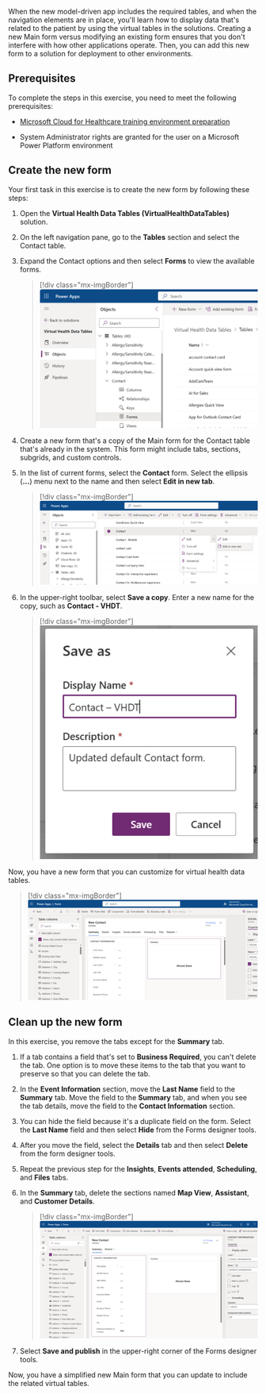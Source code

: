 When the new model-driven app includes the required tables, and when the navigation elements are in place, you'll learn how to display data that's related to the patient by using the virtual tables in the solutions. Creating a new Main form versus modifying an existing form ensures that you don't interfere with how other applications operate. Then, you can add this new form to a solution for deployment to other environments.

## Prerequisites
To complete the steps in this exercise, you need to meet the following prerequisites:

-   [Microsoft Cloud for Healthcare training environment preparation](/training/modules/training-environment-preparation-healthcare/?azure-portal=true)

-   System Administrator rights are granted for the user on a Microsoft Power Platform environment

## Create the new form
Your first task in this exercise is to create the new form by following these steps:

1.  Open the **Virtual Health Data Tables (VirtualHealthDataTables)** solution.

1.  On the left navigation pane, go to the **Tables** section and select the Contact table.

1.  Expand the Contact options and then select **Forms** to view the available forms.

	> [!div class="mx-imgBorder"]
	> [![Screenshot of the Contact menu with Forms selected.](../media/contact-form.png)](../media/contact-form.png#lightbox)

1.  Create a new form that's a copy of the Main form for the Contact table that's already in the system. This form might include tabs, sections, subgrids, and custom controls.

1.  In the list of current forms, select the **Contact** form. Select the ellipsis (**...**) menu next to the name and then select **Edit in new tab**.

	> [!div class="mx-imgBorder"]
	> [![Screenshot of the form with the Edit in new tab option selected from the menu.](../media/new-main-form.png)](../media/new-main-form.png#lightbox)

1.  In the upper-right toolbar, select **Save a copy**. Enter a new name for the copy, such as **Contact - VHDT**.

	> [!div class="mx-imgBorder"]
	> [![Screenshot of the save details.](../media/save.png)](../media/save.png#lightbox)

Now, you have a new form that you can customize for virtual health data tables.

> [!div class="mx-imgBorder"]
> [![Screenshot of the new form.](../media/new-form.png)](../media/new-form.png#lightbox)

## Clean up the new form

In this exercise, you remove the tabs except for the **Summary** tab.

1.  If a tab contains a field that's set to **Business Required**, you can't delete the tab. One option is to move these items to the tab that you want to preserve so that you can delete the tab.

1.  In the **Event Information** section, move the **Last Name** field to the **Summary** tab. Move the field to the **Summary** tab, and when you see the tab details, move the field to the **Contact Information** section.

1.  You can hide the field because it's a duplicate field on the form. Select the **Last Name** field and then select **Hide** from the Forms designer tools.

1.  After you move the field, select the **Details** tab and then select **Delete** from the form designer tools.

1.  Repeat the previous step for the **Insights**, **Events attended**, **Scheduling**, and **Files** tabs.

1.  In the **Summary** tab, delete the sections named **Map View**, **Assistant**, and **Customer Details**.

	> [!div class="mx-imgBorder"]
	> [![Screenshot of the Summary tab for deleting sections.](../media/summary.png)](../media/summary.png#lightbox)

1.  Select **Save and publish** in the upper-right corner of the Forms designer tools.

Now, you have a simplified new Main form that you can update to include the related virtual tables.

